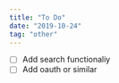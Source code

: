 ```yaml
---
title: "To Do"
date: "2019-10-24"
tag: "other"
---
```


- [ ] Add search functionaliy
- [ ] Add oauth or similar